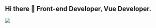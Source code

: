 ## Hi there 👋 Front-end Developer, Vue Developer.

<img src="https://skillicons.dev/icons?i=git,vscode,js,vite,vue,nuxt,react,md,supabase,postgres,&perline=10" />
